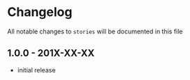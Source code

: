 # Changelog

All notable changes to `stories` will be documented in this file

## 1.0.0 - 201X-XX-XX

- initial release
